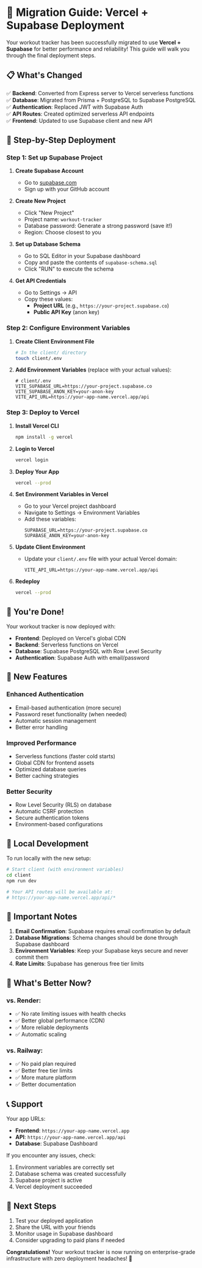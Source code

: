 # 🚀 Migration Guide: Vercel + Supabase Deployment

Your workout tracker has been successfully migrated to use **Vercel + Supabase** for better performance and reliability! This guide will walk you through the final deployment steps.

## 📋 What's Changed

✅ **Backend**: Converted from Express server to Vercel serverless functions  
✅ **Database**: Migrated from Prisma + PostgreSQL to Supabase PostgreSQL  
✅ **Authentication**: Replaced JWT with Supabase Auth  
✅ **API Routes**: Created optimized serverless API endpoints  
✅ **Frontend**: Updated to use Supabase client and new API

## 🎯 Step-by-Step Deployment

### Step 1: Set up Supabase Project

1. **Create Supabase Account**

   - Go to [supabase.com](https://supabase.com)
   - Sign up with your GitHub account

2. **Create New Project**

   - Click "New Project"
   - Project name: `workout-tracker`
   - Database password: Generate a strong password (save it!)
   - Region: Choose closest to you

3. **Set up Database Schema**

   - Go to SQL Editor in your Supabase dashboard
   - Copy and paste the contents of `supabase-schema.sql`
   - Click "RUN" to execute the schema

4. **Get API Credentials**
   - Go to Settings → API
   - Copy these values:
     - **Project URL** (e.g., `https://your-project.supabase.co`)
     - **Public API Key** (anon key)

### Step 2: Configure Environment Variables

1. **Create Client Environment File**

   ```bash
   # In the client/ directory
   touch client/.env
   ```

2. **Add Environment Variables** (replace with your actual values):
   ```env
   # client/.env
   VITE_SUPABASE_URL=https://your-project.supabase.co
   VITE_SUPABASE_ANON_KEY=your-anon-key
   VITE_API_URL=https://your-app-name.vercel.app/api
   ```

### Step 3: Deploy to Vercel

1. **Install Vercel CLI**

   ```bash
   npm install -g vercel
   ```

2. **Login to Vercel**

   ```bash
   vercel login
   ```

3. **Deploy Your App**

   ```bash
   vercel --prod
   ```

4. **Set Environment Variables in Vercel**

   - Go to your Vercel project dashboard
   - Navigate to Settings → Environment Variables
   - Add these variables:
     ```
     SUPABASE_URL=https://your-project.supabase.co
     SUPABASE_ANON_KEY=your-anon-key
     ```

5. **Update Client Environment**

   - Update your `client/.env` file with your actual Vercel domain:
     ```env
     VITE_API_URL=https://your-app-name.vercel.app/api
     ```

6. **Redeploy**
   ```bash
   vercel --prod
   ```

## 🎉 You're Done!

Your workout tracker is now deployed with:

- **Frontend**: Deployed on Vercel's global CDN
- **Backend**: Serverless functions on Vercel
- **Database**: Supabase PostgreSQL with Row Level Security
- **Authentication**: Supabase Auth with email/password

## 📱 New Features

### Enhanced Authentication

- Email-based authentication (more secure)
- Password reset functionality (when needed)
- Automatic session management
- Better error handling

### Improved Performance

- Serverless functions (faster cold starts)
- Global CDN for frontend assets
- Optimized database queries
- Better caching strategies

### Better Security

- Row Level Security (RLS) on database
- Automatic CSRF protection
- Secure authentication tokens
- Environment-based configurations

## 🔧 Local Development

To run locally with the new setup:

```bash
# Start client (with environment variables)
cd client
npm run dev

# Your API routes will be available at:
# https://your-app-name.vercel.app/api/*
```

## 🚨 Important Notes

1. **Email Confirmation**: Supabase requires email confirmation by default
2. **Database Migrations**: Schema changes should be done through Supabase dashboard
3. **Environment Variables**: Keep your Supabase keys secure and never commit them
4. **Rate Limits**: Supabase has generous free tier limits

## 🎯 What's Better Now?

### vs. Render:

- ✅ No rate limiting issues with health checks
- ✅ Better global performance (CDN)
- ✅ More reliable deployments
- ✅ Automatic scaling

### vs. Railway:

- ✅ No paid plan required
- ✅ Better free tier limits
- ✅ More mature platform
- ✅ Better documentation

## 📞 Support

Your app URLs:

- **Frontend**: `https://your-app-name.vercel.app`
- **API**: `https://your-app-name.vercel.app/api`
- **Database**: Supabase Dashboard

If you encounter any issues, check:

1. Environment variables are correctly set
2. Database schema was created successfully
3. Supabase project is active
4. Vercel deployment succeeded

## 🎊 Next Steps

1. Test your deployed application
2. Share the URL with your friends
3. Monitor usage in Supabase dashboard
4. Consider upgrading to paid plans if needed

**Congratulations!** Your workout tracker is now running on enterprise-grade infrastructure with zero deployment headaches! 🎉
